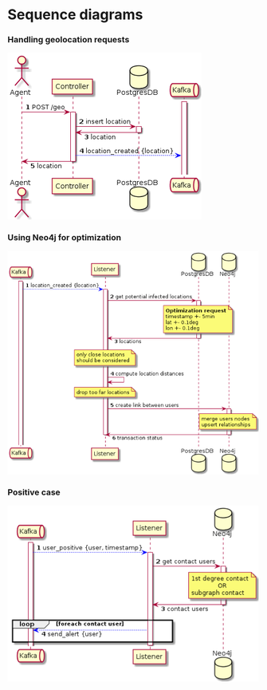 # Sequence diagrams

### Handling geolocation requests

![Seq1](/assets/Seq1.png)

<!-- 
@startuml

autonumber
skinparam responseMessageBelowArrow true
actor Agent
participant Controller
database PostgresDB
queue Kafka

activate Kafka
Agent -> Controller: POST /geo
activate Controller
Controller -> PostgresDB: insert location
activate PostgresDB
PostgresDB -> Controller: location
deactivate PostgresDB
Controller -[#0000FF]-> Kafka : location_created {location}
Controller -> Agent: location
deactivate Controller

@enduml
 -->

### Using Neo4j for optimization 


![Seq2](/assets/Seq2.png)

<!-- 
@startuml

autonumber
skinparam responseMessageBelowArrow true
queue Kafka
participant Listener
database PostgresDB
database Neo4j


activate Kafka
Kafka -[#0000FF]-> Listener: location_created {location}
activate Listener

Listener -> PostgresDB: get potential infected locations
note over PostgresDB
  **Optimization request**
  timestamp +- 5min
  lat +- 0.1deg
  lon +- 0.1deg
end note
activate PostgresDB
PostgresDB -> Listener: locations
deactivate PostgresDB
note over Listener
  only close locations
  should be considered
end note
Listener -> Listener: compute location distances
note over Listener
  drop too far locations
end note
Listener -> Neo4j: create link between users
note over Neo4j
  merge users nodes
  upsert relationships
end note
activate Neo4j
Neo4j -> Listener: transaction status
deactivate Neo4j
deactivate Listener

@enduml
 -->

### Positive case

![Seq3](/assets/Seq3.png)

<!-- 
@startuml

autonumber
skinparam responseMessageBelowArrow true
queue Kafka
participant Listener
database Neo4j


activate Kafka
Kafka -[#0000FF]-> Listener: user_positive {user, timestamp}
activate Listener


Listener -> Neo4j: get contact users
note over Neo4j
  1st degree contact
                OR
  subgraph contact
end note
activate Neo4j
Neo4j -> Listener: contact users
deactivate Neo4j
loop foreach contact user
Listener -[#0000FF]-> Kafka : send_alert {user}
end loop
deactivate Listener

@enduml
 -->




